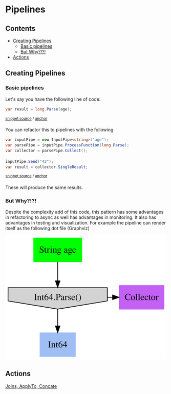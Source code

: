 <!--
GENERATED FILE - DO NOT EDIT
This file was generated by [MarkdownSnippets](https://github.com/SimonCropp/MarkdownSnippets).
Source File: /docs/mdsource/Pipelines.source.md
To change this file edit the source file and then run MarkdownSnippets.
-->

# Pipelines

<!-- toc -->
## Contents

  * [Creating Pipelines](#creating-pipelines)
    * [Basic pipelines](#basic-pipelines)
    * [But Why?!?!](#but-why)
  * [Actions](#actions)
<!-- endtoc -->


## Creating Pipelines

### Basic pipelines

Let's say you have the following line of code:

<!-- snippet: basic_code_line -->
<a id='snippet-basic_code_line'/></a>
```cs
var result = long.Parse(age);
```
<sup>[snippet source](/Refactoring.Pipelines.Test/PipelineTests.cs#L26-L28) / [anchor](#snippet-basic_code_line)</sup>
<!-- endsnippet -->

You can refactor this to pipelines with the following

<!-- snippet: basic_pipeline -->
<a id='snippet-basic_pipeline'/></a>
```cs
var inputPipe = new InputPipe<string>("age");
var parsePipe = inputPipe.ProcessFunction(long.Parse);
var collector = parsePipe.Collect();

inputPipe.Send("42");
var result = collector.SingleResult;
```
<sup>[snippet source](/Refactoring.Pipelines.Test/PipelineTests.cs#L33-L40) / [anchor](#snippet-basic_pipeline)</sup>
<!-- endsnippet -->

These will produce the same results.

### But Why?!?!

Despite the complexity add of this code, this pattern has some advantages in refactoring to async 
as well has advantages in monitoring. It also has advantages in testing and visualization.
For example the pipeline can render itself as the following dot file (Graphviz)

![GraphViz of Pipeline](/Refactoring.Pipelines.Test/PipelineTests.BasicPipelineTest.approved.dot.svg)

## Actions

[Joins, ApplyTo, Concate](/docs/PipelineActions.md)
